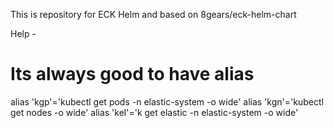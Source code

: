 
This is repository for ECK Helm and based on 8gears/eck-helm-chart


Help -


# Its always good to have alias
alias 'kgp'='kubectl get pods -n elastic-system -o wide'
alias 'kgn'='kubectl get nodes -o wide'
alias 'kel'='k get elastic -n elastic-system -o wide'
